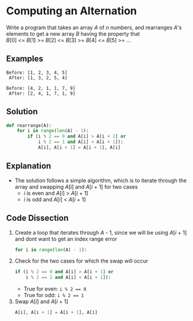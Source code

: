 # Computing an Alternation
Write a program that takes an array _A_ of _n_ numbers, and rearranges _A_'s elements to get a new array _B_ having the property that  
_B_[0] <= _B_[1] >= _B_[2] <= _B_[3] >= _B_[4] <= _B_[5] >= ...  
  
## Examples
```
Before: [1, 2, 3, 4, 5]
 After: [1, 3, 2, 5, 4]

Before: [4, 2, 1, 1, 7, 9]
 After: [2, 4, 1, 7, 1, 9]
```
  
## Solution
```python
def rearrange(A):
    for i in range(len(A) - 1):
        if (i % 2 == 0 and A[i] > A[i + 1] or
            i % 2 == 1 and A[i] < A[i + 1]):
            A[i], A[i + 1] = A[i + 1], A[i]
```
  
## Explanation
* The solution follows a simple algorithm, which is to iterate through the array and swapping _A_[_i_] and _A_[_i_ + 1] for two cases  
    * _i_ is even and _A_[_i_] > _A_[_i_ + 1]  
    * _i_ is odd and _A_[_i_] < _A_[_i_ + 1]  
  
## Code Dissection
1. Create a loop that iterates through _A_ - 1, since we will be using _A_[_i_ + 1] and dont want to get an index range error  
    ```python
    for i in range(len(A) - 1):
    ```
2. Check for the two cases for which the swap will occur  
    ```python
    if (i % 2 == 0 and A[i] > A[i + 1] or
        i % 2 == 1 and A[i] < A[i + 1]):
    ```
    * True for even: ```i % 2 == 0```  
    * True for odd: ```i % 2 == 1```  
3. Swap _A_[_i_] and _A_[_i_ + 1]  
    ```python
    A[i], A[i + 1] = A[i + 1], A[i]
    ```